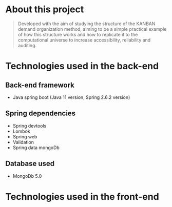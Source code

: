 # About this project

> Developed with the aim of studying the structure of the KANBAN demand organization method, aiming to be a simple practical example of how this structure works and how to replicate it to the computational universe to increase accessibility, reliability and auditing.

# Technologies used in the back-end

## Back-end framework

- Java spring boot (Java 11 version, Spring 2.6.2 version)

## Spring dependencies

- Spring devtools
- Lombok
- Spring web
- Validation
- Spring data mongoDb

## Database used

- MongoDb 5.0

# Technologies used in the front-end
